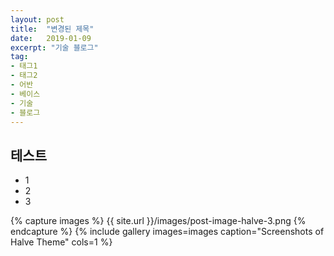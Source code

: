 ---layout: posttitle:  "변경된 제목"date:   2019-01-09excerpt: "기술 블로그"tag:- 태그1- 태그2- 어반- 베이스- 기술- 블로그---## 테스트- 1 - 2- 3{% capture images %}	{{ site.url }}/images/post-image-halve-3.png{% endcapture %}{% include gallery images=images caption="Screenshots of Halve Theme" cols=1 %}